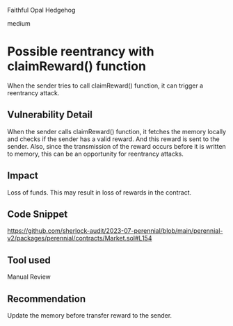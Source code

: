 Faithful Opal Hedgehog

medium

# Possible reentrancy with claimReward() function

When the sender tries to call claimReward() function, it can trigger a reentrancy attack.

## Vulnerability Detail

When the sender calls claimReward() function, it fetches the memory locally and checks if the sender has a valid reward. And this reward is sent to the sender. Also, since the transmission of the reward occurs before it is written to memory, this can be an opportunity for reentrancy attacks.

## Impact

Loss of funds. This may result in loss of rewards in the contract.

## Code Snippet

https://github.com/sherlock-audit/2023-07-perennial/blob/main/perennial-v2/packages/perennial/contracts/Market.sol#L154 

## Tool used

Manual Review

## Recommendation

Update the memory before transfer reward to the sender.